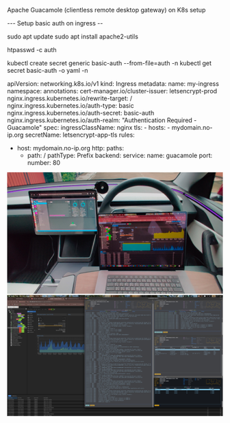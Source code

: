 Apache Guacamole (clientless remote desktop gateway) on K8s setup


--- Setup basic auth on ingress --


sudo apt update
sudo apt install apache2-utils



htpasswd -c auth <username>


kubectl create secret generic basic-auth --from-file=auth -n <namespace>
kubectl get secret basic-auth -o yaml -n <namespace>




apiVersion: networking.k8s.io/v1
kind: Ingress
metadata:
  name: my-ingress
  namespace: <namespace>
  annotations:
    cert-manager.io/cluster-issuer: letsencrypt-prod
    nginx.ingress.kubernetes.io/rewrite-target: /
    nginx.ingress.kubernetes.io/auth-type: basic
    nginx.ingress.kubernetes.io/auth-secret: basic-auth
    nginx.ingress.kubernetes.io/auth-realm: "Authentication Required - Guacamole"
spec:
  ingressClassName: nginx
  tls:
    - hosts:
        - mydomain.no-ip.org
      secretName: letsencrypt-app-tls
  rules:
  - host: mydomain.no-ip.org
    http:
      paths:
      - path: /
        pathType: Prefix
        backend:
          service:
            name: guacamole
            port:
              number: 80

<p float="center">
<img src="https://github.com/X-c0d3/guacamole-k8s/blob/main/screenshot/screenshot1.jpg">
<img src="https://github.com/X-c0d3/guacamole-k8s/blob/main/screenshot/screenshot2.jpg">
</p>
